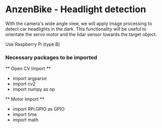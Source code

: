 # AnzenBike - Headlight detection
With the camera's wide angle view, we will apply image processing to detect car headlights in the dark. This functionality will be useful to orientate the servo motor and the lidar sensor towards the target object.

Use Raspberry Pi (type B)

### Necessary packages to be imported
** Open CV Import **
- import argparse
- import cv2
- import numpy as np

** Motor Import **
- import RPi.GPIO as GPIO
- import time
- import math